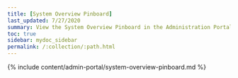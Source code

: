 ```yaml
---
title: [System Overview Pinboard]
last_updated: 7/27/2020
summary: View the System Overview Pinboard in the Administration Portal.
toc: true
sidebar: mydoc_sidebar
permalink: /:collection/:path.html
---
```


{% include content/admin-portal/system-overview-pinboard.md %}
